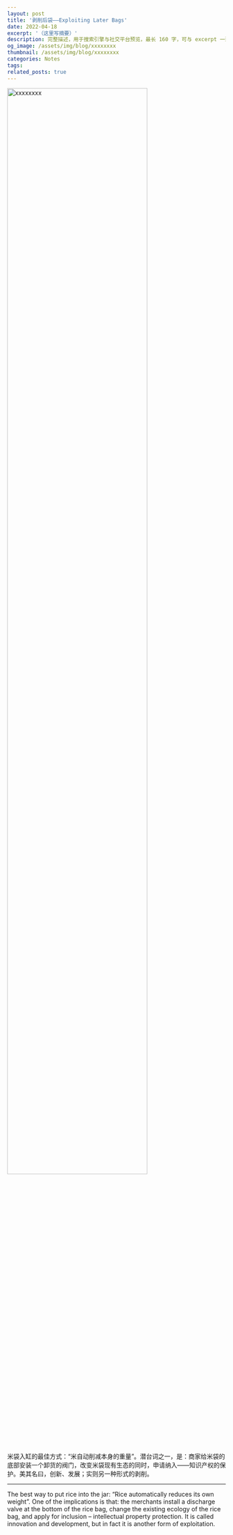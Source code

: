 ```yaml
---
layout: post
title: '剥削后袋——Exploiting Later Bags'
date: 2022-04-18
excerpt: '（这里写摘要）'
description: 完整描述，用于搜索引擎与社交平台预览，最长 160 字，可与 excerpt 一致
og_image: /assets/img/blog/xxxxxxxx
thumbnail: /assets/img/blog/xxxxxxxx
categories: Notes
tags: 
related_posts: true
---
```


<img src="/assets/img/blog/xxxxxxxx" style="width:80%;" alt="xxxxxxxx">

米袋入缸的最佳方式：“米自动削减本身的重量”。潜台词之一，是：商家给米袋的底部安装一个卸货的阀门，改变米袋现有生态的同时，申请纳入——知识产权的保护。美其名曰，创新、发展；实则另一种形式的剥削。

---

The best way to put rice into the jar: “Rice automatically reduces its own weight”. One of the implications is that: the merchants install a discharge valve at the bottom of the rice bag, change the existing ecology of the rice bag, and apply for inclusion – intellectual property protection. It is called innovation and development, but in fact it is another form of exploitation.